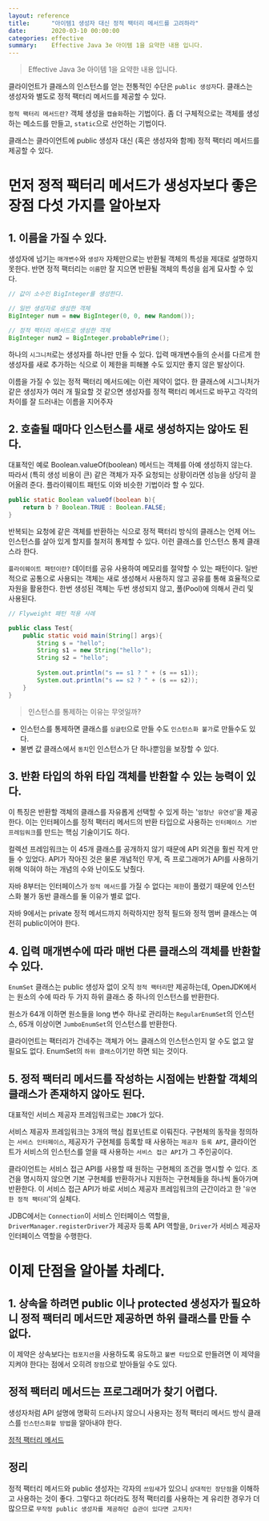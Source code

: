 ```yaml
---
layout: reference
title:      "아이템1 생성자 대신 정적 팩터리 메서드를 고려하라"
date:       2020-03-10 00:00:00
categories: effective
summary:    Effective Java 3e 아이템 1을 요약한 내용 입니다.
---
```


> Effective Java 3e 아이템 1을 요약한 내용 입니다.

클라이언트가 클래스의 인스턴스를 얻는 전통적인 수단은 `public 생성자`다. 클래스는 생성자와 별도로 정적 팩터리 메서드를 제공할 수 있다. 

`정적 팩터리 메서드란?`
객체 생성을 `캡슐화`하는 기법이다.
좀 더 구체적으로는 객체를 생성하는 메소드를 만들고, `static`으로 선언하는 기법이다.

클래스는 클라이언트에 public 생성자 대신 (혹은 생성자와 함께) 정적 팩터리 메서드를 제공할 수 있다. 

# 먼저 정적 팩터리 메서드가 생성자보다 좋은 장점 다섯 가지를 알아보자

## 1. 이름을 가질 수 있다.

생성자에 넘기는 `매개변수`와 `생성자` 자체만으로는 반환될 객체의 특성을 제대로 설명하지 못한다. 반면 정적 팩터리는 `이름`만 잘 지으면 반환될 객체의 특성을 쉽게 묘사할 수 있다. 

```java
// 값이 소수인 BigInteger를 생성한다. 

// 일반 생성자로 생성한 객체
BigInteger num = new BigInteger(0, 0, new Random()); 

// 정적 팩터리 메서드로 생성한 객체
BigInteger num2 = BigInteger.probablePrime(); 
```

하나의 `시그니처`로는 생성자를 하나만 만들 수 있다. 입력 매개변수들의 순서를 다르게 한 생성자를 새로 추가하는 식으로 이 제한을 피해볼 수도 있지만 좋지 않은 발상이다. 

이름을 가질 수 있는 정적 팩터리 메서드에는 이런 제약이 없다. 한 클래스에 시그니처가 같은 생성자가 여러 개 필요할 것 같으면 생성자를 정적 팩터리 메서드로 바꾸고 각각의 차이를 잘 드러내는 이름을 지어주자

## 2. 호출될 때마다 인스턴스를 새로 생성하지는 않아도 된다.

대표적인 예로 Boolean.valueOf(boolean) 메서드는 객체를 아예 생성하지 않는다. 따라서 (특히 생성 비용이 큰) 같은 객체가 자주 요청되는 상황이라면 성능을 상당히 끌어올려 준다. 플라이웨이트 패턴도 이와 비슷한 기법이라 할 수 있다. 

```java
public static Boolean valueOf(boolean b){
    return b ? Boolean.TRUE : Boolean.FALSE;
}
```

반복되는 요청에 같은 객체를 반환하는 식으로 정적 팩터리 방식의 클래스는 언제 어느 인스턴스를 살아 있게 할지를 철저히 통제할 수 있다. 이런 클래스를 인스턴스 통제 클래스라 한다. 

`플라이웨이트 패턴이란?`
데이터를 공유 사용하여 메모리를 절약할 수 있는 패턴이다. 
일반적으로 공통으로 사용되는 객체는 새로 생성해서 사용하지 않고 공유를 통해 효율적으로 자원을 활용한다. 
한번 생성된 객체는 두번 생성되지 않고, 풀(Pool)에 의해서 관리 및 사용된다. 

```java
// Flyweight 패턴 적용 사례

public class Test{
    public static void main(String[] args){
        String s = "hello";
        String s1 = new String("hello");
        String s2 = "hello";
    
        System.out.println("s == s1 ? " + (s == s1));
        System.out.println("s == s2 ? " + (s == s2));
    }
}
```

> 인스턴스를 통제하는 이유는 무엇일까?

- 인스턴스를 통제하면 클래스를 `싱글턴`으로 만들 수도 `인스턴스화 불가`로 만들수도 있다.
- 불변 값 클래스에서 `동치`인 인스턴스가 단 하나뿐임을 보장할 수 있다.

## 3. 반환 타입의 하위 타입 객체를 반환할 수 있는 능력이 있다.

이 특징은 반환할 객체의 클래스를 자유롭게 선택할 수 있게 하는 '`엄청난 유연성`'을 제공한다.  이는 인터페이스를 정적 팩터리 메서드의 반환 타입으로 사용하는 `인터페이스 기반 프레임워크`를 만드는 핵심 기술이기도 하다. 

컬렉션 프레임워크는 이 45개 클래스를 공개하지 않기 때문에 API 외견을 훨씬 작게 만들 수 있었다. API가 작아진 것은 물론 개념적인 무게, 즉 프로그래머가 API를 사용하기 위해 익혀야 하는 개념의 수와 난이도도 낮췄다. 

자바 8부터는 인터페이스가 `정적 메서드`를 가질 수 없다는 `제한`이 풀렸기 때문에 인스턴스화 불가 동반 클래스를 둘 이유가 별로 없다. 

자바 9에서는 private 정적 메서드까지 허락하지만 정적 필드와 정적 멤버 클래스는 여전히 public이어야 한다. 

## 4. 입력 매개변수에 따라 매번 다른 클래스의 객체를 반환할 수 있다.

`EnumSet` 클래스는 public 생성자 없이 오직 `정적 팩터리`만 제공하는데, OpenJDK에서는 원소의 수에 따라 두 가지 하위 클래스 중 하나의 인스턴스를 반환한다. 

원소가 64개 이하면 원소들을 long 변수 하나로 관리하는 `RegularEnumSet`의 인스턴스, 65개 이상이면 `JumboEnumSet`의 인스턴스를 반환한다. 

클라이언트는 팩터리가 건네주는 객체가 어느 클래스의 인스턴스인지 알 수도 없고 알 필요도 없다. EnumSet의 `하위 클래스`이기만 하면 되는 것이다. 

## 5. 정적 팩터리 메서드를 작성하는 시점에는 반환할 객체의 클래스가 존재하지 않아도 된다.

대표적인 서비스 제공자 프레임워크로는 `JDBC`가 있다. 

서비스 제공자 프레임워크는 3개의 핵심 컴포넌트로 이뤄진다. 구현체의 동작을 정의하는 `서비스 인터페이스`, 제공자가 구현체를 등록할 때 사용하는 `제공자 등록 API`, 클라이언트가 서비스의 인스턴스를 얻을 때 사용하는 `서비스 접근 API`가 그 주인공이다. 

클라이언트는 서비스 접근 API를 사용할 때 원하는 구현체의 조건을 명시할 수 있다. 조건을 명시하지 않으면 기본 구현체를 반환하거나 지원하는 구현체들을 하나씩 돌아가며 반환한다. 이 서비스 접근 API가 바로 서비스 제공자 프레임워크의 근간이라고 한 '`유연한 정적 팩터리`'의 실체다. 

JDBC에서는 `Connection`이 서비스 인터페이스 역할을, `DriverManager.registerDriver`가 제공자 등록 API 역할을, `Driver`가 서비스 제공자 인터페이스 역할을 수행한다. 

# 이제 단점을 알아볼 차례다.

## 1. 상속을 하려면 public 이나 protected 생성자가 필요하니 정적 팩터리 메서드만 제공하면 하위 클래스를 만들 수 없다.

이 제약은 상속보다는 `컴포지션`을 사용하도록 유도하고 `불변 타입`으로 만들려면 이 제약을 지켜야 한다는 점에서 오히려 `장점`으로 받아들일 수도 있다. 

## 정적 팩터리 메서드는 프로그래머가 찾기 어렵다.

생성자처럼 API 설명에 명확히 드러나지 않으니 사용자는 정적 팩터리 메서드 방식 클래스를 `인스턴스화할 방법`을 알아내야 한다. 

[정적 팩터리 메서드](https://www.notion.so/2fe7e1dc7efb4bce8e489ebf8f2c08d5)

## 정리

정적 팩터리 메서드와 public 생성자는 각자의 `쓰임새`가 있으니 `상대적인 장단점`을 이해하고 사용하는 것이 좋다. 그렇다고 하더라도 정적 팩터리를 사용하는 게 유리한 경우가 더 많으므로 `무작정 public 생성자를 제공하던 습관이 있다면 고치자!`